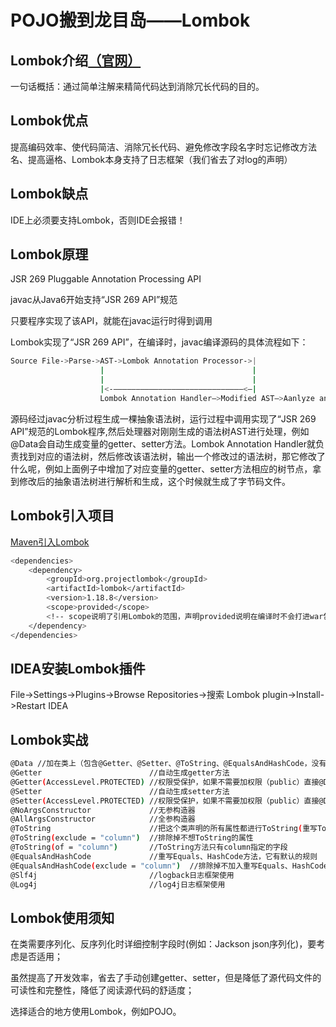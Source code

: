 # POJO搬到龙目岛——Lombok

## Lombok介绍[（官网）](https://www.projectlombok.org/)
一句话概括：通过简单注解来精简代码达到消除冗长代码的目的。
## Lombok优点
提高编码效率、使代码简洁、消除冗长代码、避免修改字段名字时忘记修改方法名、提高逼格、Lombok本身支持了日志框架（我们省去了对log的声明）
## Lombok缺点
IDE上必须要支持Lombok，否则IDE会报错！
## Lombok原理
JSR 269 Pluggable Annotation Processing API

javac从Java6开始支持“JSR 269 API”规范

只要程序实现了该API，就能在javac运行时得到调用

Lombok实现了“JSR 269 API”，在编译时，javac编译源码的具体流程如下：
``` bash
Source File->Parse->AST->Lombok Annotation Processor->|
                    |                                 |
                    |                                 |
                    |<-—————————————————————————————<—|
                    Lombok Annotation Handler—>Modified AST—>Aanlyze and Generate->Byte Code
```
源码经过javac分析过程生成一棵抽象语法树，运行过程中调用实现了“JSR 269 API”规范的Lombok程序,然后处理器对刚刚生成的语法树AST进行处理，例如@Data会自动生成变量的getter、setter方法。Lombok Annotation Handler就负责找到对应的语法树，然后修改该语法树，输出一个修改过的语法树，那它修改了什么呢，例如上面例子中增加了对应变量的getter、setter方法相应的树节点，拿到修改后的抽象语法树进行解析和生成，这个时候就生成了字节码文件。
## Lombok引入项目
[Maven引入Lombok](https://www.projectlombok.org/setup/maven)
``` bash
<dependencies>
    <dependency>
        <groupId>org.projectlombok</groupId>
        <artifactId>lombok</artifactId>
        <version>1.18.8</version>
        <scope>provided</scope>
        <!-- scope说明了引用Lombok的范围，声明provided说明在编译时不会打进war包当中 -->
    </dependency>
</dependencies>
```
## IDEA安装Lombok插件
File->Settings->Plugins->Browse Repositories->搜索 Lombok plugin->Install->Restart IDEA
## Lombok实战
``` bash
@Data //加在类上（包含@Getter、@Setter、@ToString、@EqualsAndHashCode，没有无参和全参构造，并且默认所有字段）
@Getter                        //自动生成getter方法
@Getter(AccessLevel.PROTECTED) //权限受保护，如果不需要加权限（public）直接@Data注解就可以
@Setter                        //自动生成setter方法
@Setter(AccessLevel.PROTECTED) //权限受保护，如果不需要加权限（public）直接@Data注解就可以
@NoArgsConstructor             //无参构造器
@AllArgsConstructor            //全参构造器
@ToString                      //把这个类声明的所有属性都进行ToString(重写ToString)
@ToString(exclude = "column")  //排除掉不想ToString的属性
@ToString(of = "column")       //ToString方法只有column指定的字段
@EqualsAndHashCode             //重写Equals、HashCode方法，它有默认的规则
@EqualsAndHashCode(exclude = "column")  //排除掉不加入重写Equals、HashCode的
@Slf4j                         //logback日志框架使用
@Log4j                         //log4j日志框架使用
```
## Lombok使用须知
在类需要序列化、反序列化时详细控制字段时(例如：Jackson json序列化)，要考虑是否适用；

虽然提高了开发效率，省去了手动创建getter、setter，但是降低了源代码文件的可读性和完整性，降低了阅读源代码的舒适度；

选择适合的地方使用Lombok，例如POJO。
